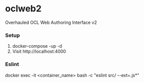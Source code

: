 # oclweb2
Overhauled OCL Web Authoring Interface v2

### Setup
1. docker-compose -up -d
2. Visit http://localhost:4000

### Eslint
docker exec -it <container_name> bash -c "eslint src/ --ext=.js*"
